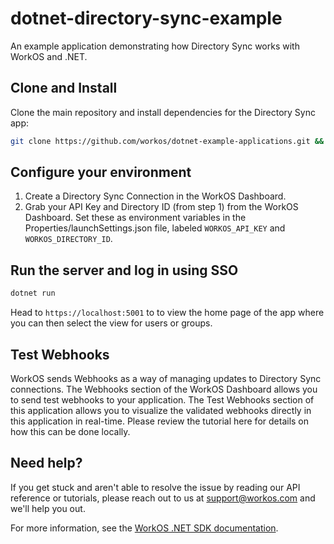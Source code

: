 # dotnet-directory-sync-example

An example application demonstrating how Directory Sync works with WorkOS and .NET.

## Clone and Install

Clone the main repository and install dependencies for the Directory Sync app:

```sh
git clone https://github.com/workos/dotnet-example-applications.git && cd dotnet-directory-sync-example && dotnet build
```

## Configure your environment

1. Create a Directory Sync Connection in the WorkOS Dashboard.
2. Grab your API Key and Directory ID (from step 1) from the WorkOS Dashboard.
Set these as environment variables in the Properties/launchSettings.json file,
labeled `WORKOS_API_KEY` and `WORKOS_DIRECTORY_ID`.

## Run the server and log in using SSO

```sh
dotnet run
```

Head to `https://localhost:5001` to to view the home page of the app where you can then select the view for users or groups.

## Test Webhooks

WorkOS sends Webhooks as a way of managing updates to Directory Sync connections. The Webhooks section of the WorkOS Dashboard allows you to send test webhooks to your application. The Test Webhooks section of this application allows you to visualize the validated webhooks directly in this application in real-time. Please review the tutorial here for details on how this can be done locally.

## Need help?

If you get stuck and aren't able to resolve the issue by reading our API reference or tutorials, please reach out to us at support@workos.com and we'll help you out.

For more information, see the [WorkOS .NET SDK documentation](https://workos.com/docs/reference/client-libraries).
